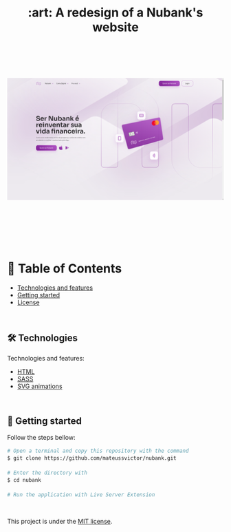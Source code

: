 <h1 align='center'>:art: A redesign of a Nubank's website<h1>

<br>

<p align="center">
  <img src=".github/nubank.png" alt="Nubank Landing Page">
</p>
<br>

<br>


# :pushpin: Table of Contents

- [Technologies and features](#hammer_and_wrench-technologies)
- [Getting started](#runner-getting-started)
- [License](#closed_book-license)

<br>


## :hammer_and_wrench: Technologies

Technologies and features:

- [HTML](https://developer.mozilla.org/en-US/docs/Web/HTML)
- [SASS](https://sass-lang.com/)
- [SVG animations](https://developer.mozilla.org/en-US/docs/Web/SVG)

<br>

## :runner: Getting started

Follow the steps bellow:

```bash
# Open a terminal and copy this repository with the command
$ git clone https://github.com/mateussvictor/nubank.git

# Enter the directory with
$ cd nubank

# Run the application with Live Server Extension

```

<br>


This project is under the [MIT license](https://github.com/Mateussv/github-explorer/blob/master/LICENSE).


